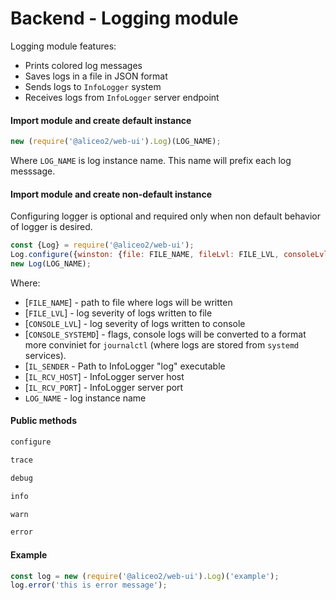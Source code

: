# Backend - Logging module
Logging module features:
 * Prints colored log messages
 * Saves logs in a file in JSON format
 * Sends logs to `InfoLogger` system
 * Receives logs from `InfoLogger` server endpoint

#### Import module and create default instance
```js
new (require('@aliceo2/web-ui').Log)(LOG_NAME);
```

Where `LOG_NAME` is log instance name. This name will prefix each log messsage.

#### Import module and create non-default instance

Configuring logger is optional and required only when non default behavior of logger is desired.

```js
const {Log} = require('@aliceo2/web-ui');
Log.configure({winston: {file: FILE_NAME, fileLvl: FILE_LVL, consoleLvl: CONSOLE_LVL, consoleSystemd: CONSOLE_SYSTEMD}, infologger: {sender: IL_SENDER, host: IL_RCV_HOST, port: IL_RCV_PORT}});
new Log(LOG_NAME);
```

Where:
  * [`FILE_NAME`] - path to file where logs will be written
  * [`FILE_LVL`] - log severity of logs written to file
  * [`CONSOLE_LVL`] - log severity of logs written to console
  * [`CONSOLE_SYSTEMD`] - flags, console logs will be converted to a format more conviniet for `journalctl` (where logs are stored from `systemd` services).
  * [`IL_SENDER` - Path to InfoLogger "log" executable
  * [`IL_RCV_HOST`] - InfoLogger server host
  * [`IL_RCV_PORT`] - InfoLogger server port
  * `LOG_NAME` - log instance name


#### Public methods

```js
configure
```

```js
trace
```

```js
debug
```

```js
info
```

```js
warn
```

```js
error
```

#### Example
```js
const log = new (require('@aliceo2/web-ui').Log)('example');
log.error('this is error message');
```
